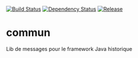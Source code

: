 [![Build Status](https://travis-ci.org/DSI-Ville-Noumea/commun.svg?branch=master)](https://travis-ci.org/DSI-Ville-Noumea/commun) [![Dependency Status](https://www.versioneye.com/user/projects/576b06c2fdabcd0046ae9239/badge.svg?style=flat)](https://www.versioneye.com/user/projects/576b06c2fdabcd0046ae9239) [![Release](https://jitpack.io/v/DSI-Ville-Noumea/commun.svg)](https://jitpack.io/#DSI-Ville-Noumea/commun)

# commun
Lib de messages pour le framework Java historique
